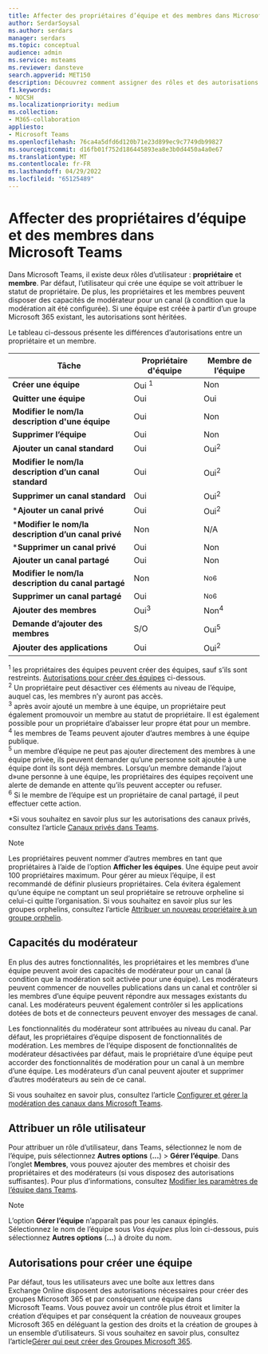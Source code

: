 ```yaml
---
title: Affecter des propriétaires d’équipe et des membres dans Microsoft Teams
author: SerdarSoysal
ms.author: serdars
manager: serdars
ms.topic: conceptual
audience: admin
ms.service: msteams
ms.reviewer: dansteve
search.appverid: MET150
description: Découvrez comment assigner des rôles et des autorisations de propriétaire et de membre d'équipe dans Microsoft Teams, notamment des autorisations de création d'équipes.
f1.keywords:
- NOCSH
ms.localizationpriority: medium
ms.collection:
- M365-collaboration
appliesto:
- Microsoft Teams
ms.openlocfilehash: 76ca4a5dfd6d120b71e23d899ec9c7749db99827
ms.sourcegitcommit: d16fb01f752d186445893ea8e3b0d4450a4a0e67
ms.translationtype: MT
ms.contentlocale: fr-FR
ms.lasthandoff: 04/29/2022
ms.locfileid: "65125489"
---
```

# <a name="assign-team-owners-and-members-in-microsoft-teams"></a>Affecter des propriétaires d’équipe et des membres dans Microsoft Teams

Dans Microsoft Teams, il existe deux rôles d’utilisateur : **propriétaire** et **membre**. Par défaut, l’utilisateur qui crée une équipe se voit attribuer le statut de propriétaire. De plus, les propriétaires et les membres peuvent disposer des capacités de modérateur pour un canal (à condition que la modération ait été configurée). Si une équipe est créée à partir d’un groupe Microsoft 365 existant, les autorisations sont héritées.

Le tableau ci-dessous présente les différences d’autorisations entre un propriétaire et un membre.


|    Tâche                               | Propriétaire d'équipe | Membre de l’équipe |
|-----------------------------------|------------|-------------|
|          **Créer une équipe**          |    Oui <sup>1</sup>     |     Non      |
|          **Quitter une équipe**           |    Oui     |     Oui     |
|  **Modifier le nom/la description d'une équipe**   |    Oui     |     Non      |
|          **Supprimer l’équipe**          |    Oui     |     Non      |
|          **Ajouter un canal standard**          |    Oui     |    Oui<sup>2</sup>|
| **Modifier le nom/la description d’un canal standard** |    Oui     |    Oui<sup>2</sup>|
|        **Supprimer un canal standard**         |    Oui     |    Oui<sup>2</sup>|
|          ***Ajouter un canal privé**          |    Oui     |    Oui<sup>2</sup>|
| ***Modifier le nom/la description d’un canal privé** |    Non     |    N/A|
|        ***Supprimer un canal privé**         |    Oui     |    Non|
|          **Ajouter un canal partagé**          |    Oui     |    Non|
| **Modifier le nom/la description du canal partagé** |    Non     |    <sup>No6</sup>|
|        **Supprimer un canal partagé**         |    Oui     |    <sup>No6</sup>|
|          **Ajouter des membres**          |  Oui<sup>3</sup>   |     Non<sup>4</sup>    |
|          **Demande d’ajouter des membres**          |  S/O   |     Oui<sup>5</sup>     |
|           **Ajouter des applications**            |    Oui     |    Oui<sup>2</sup>|

<sup>1</sup> les propriétaires des équipes peuvent créer des équipes, sauf s’ils sont restreints. [Autorisations pour créer des équipes](#permissions-to-create-teams) ci-dessous.<br>
<sup>2</sup> Un propriétaire peut désactiver ces éléments au niveau de l’équipe, auquel cas, les membres n’y auront pas accès.<br>
<sup>3</sup> après avoir ajouté un membre à une équipe, un propriétaire peut également promouvoir un membre au statut de propriétaire. Il est également possible pour un propriétaire d’abaisser leur propre état pour un membre.<br>
<sup>4</sup> les membres de Teams peuvent ajouter d’autres membres à une équipe publique.<br>
<sup>5</sup> un membre d’équipe ne peut pas ajouter directement des membres à une équipe privée, ils peuvent demander qu’une personne soit ajoutée à une équipe dont ils sont déjà membres. Lorsqu’un membre demande l’ajout d»une personne à une équipe, les propriétaires des équipes reçoivent une alerte de demande en attente qu’ils peuvent accepter ou refuser.<br>
<sup>6</sup> Si le membre de l’équipe est un propriétaire de canal partagé, il peut effectuer cette action.

*Si vous souhaitez en savoir plus sur les autorisations des canaux privés, consultez l’article [Canaux privés dans Teams](private-channels.md).

> [!NOTE]
> Les propriétaires peuvent nommer d’autres membres en tant que propriétaires à l’aide de l’option **Afficher les équipes**. Une équipe peut avoir 100 propriétaires maximum. Pour gérer au mieux l’équipe, il est recommandé de définir plusieurs propriétaires. Cela évitera également qu’une équipe ne comptant un seul propriétaire se retrouve orpheline si celui-ci quitte l’organisation. Si vous souhaitez en savoir plus sur les groupes orphelins, consultez l’article [Attribuer un nouveau propriétaire à un groupe orphelin](https://support.office.com/article/Assign-a-new-owner-to-an-orphaned-group-86bb3db6-8857-45d1-95c8-f6d540e45732).

## <a name="moderator-capabilities"></a>Capacités du modérateur

En plus des autres fonctionnalités, les propriétaires et les membres d’une équipe peuvent avoir des capacités de modérateur pour un canal (à condition que la modération soit activée pour une équipe). Les modérateurs peuvent commencer de nouvelles publications dans un canal et contrôler si les membres d’une équipe peuvent répondre aux messages existants du canal. Les modérateurs peuvent également contrôler si les applications dotées de bots et de connecteurs peuvent envoyer des messages de canal.

Les fonctionnalités du modérateur sont attribuées au niveau du canal. Par défaut, les propriétaires d’équipe disposent de fonctionnalités de modération. Les membres de l’équipe disposent de fonctionnalités de modérateur désactivées par défaut, mais le propriétaire d’une équipe peut accorder des fonctionnalités de modération pour un canal à un membre d’une équipe. Les modérateurs d’un canal peuvent ajouter et supprimer d’autres modérateurs au sein de ce canal.

Si vous souhaitez en savoir plus, consultez l’article [Configurer et gérer la modération des canaux dans Microsoft Teams](manage-channel-moderation-in-teams.md).

## <a name="assign-a-user-role"></a>Attribuer un rôle utilisateur

Pour attribuer un rôle d’utilisateur, dans Teams, sélectionnez le nom de l’équipe, puis sélectionnez **Autres options** (**...**) > **Gérer l’équipe**. Dans l’onglet **Membres**, vous pouvez ajouter des membres et choisir des propriétaires et des modérateurs (si vous disposez des autorisations suffisantes). Pour plus d’informations, consultez [Modifier les paramètres de l’équipe dans Teams](https://support.office.com/article/ce053b04-1b8e-4796-baa8-90dc427b3acc).

> [!NOTE]
> L’option **Gérer l’équipe** n’apparaît pas pour les canaux épinglés. Sélectionnez le nom de l’équipe sous *Vos équipes* plus loin ci-dessous, puis sélectionnez **Autres options** (**...**) à droite du nom.

## <a name="permissions-to-create-teams"></a>Autorisations pour créer une équipe

Par défaut, tous les utilisateurs avec une boîte aux lettres dans Exchange Online disposent des autorisations nécessaires pour créer des groupes Microsoft 365 et par conséquent une équipe dans Microsoft Teams. Vous pouvez avoir un contrôle plus étroit et limiter la création d’équipes et par conséquent la création de nouveaux groupes Microsoft 365 en déléguant la gestion des droits et la création de groupes à un ensemble d’utilisateurs. Si vous souhaitez en savoir plus, consultez l’article[Gérer qui peut créer des Groupes Microsoft 365](https://support.office.com/article/manage-who-can-create-office-365-groups-4c46c8cb-17d0-44b5-9776-005fced8e618).

